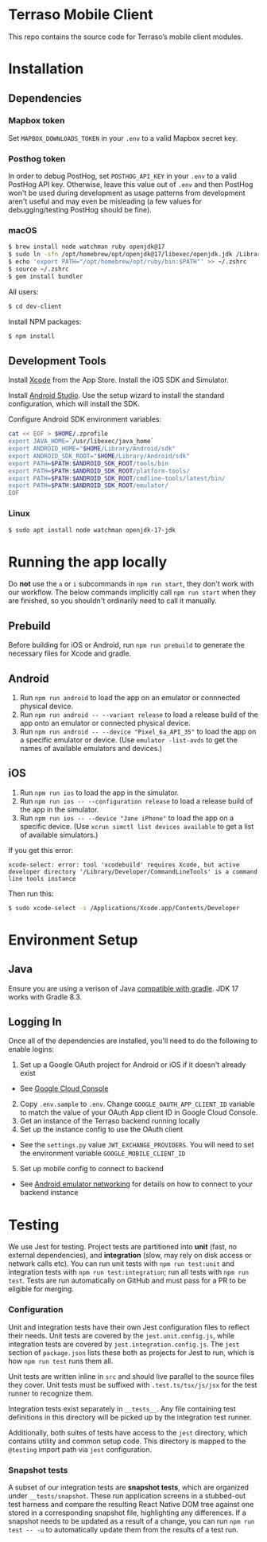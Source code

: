 # Terraso Mobile Client

This repo contains the source code for Terraso’s mobile client modules.

# Installation

## Dependencies

### Mapbox token

Set `MAPBOX_DOWNLOADS_TOKEN` in your `.env` to a valid Mapbox secret key.

### Posthog token

In order to debug PostHog, set `POSTHOG_API_KEY` in your `.env` to a valid PostHog API key.
Otherwise, leave this value out of `.env` and then PostHog won't be used during development as usage patterns
from development aren't useful and may even be misleading (a few values for debugging/testing PostHog should be fine).

### macOS

```sh
$ brew install node watchman ruby openjdk@17
$ sudo ln -sfn /opt/homebrew/opt/openjdk@17/libexec/openjdk.jdk /Library/Java/JavaVirtualMachines/openjdk-17.jdk
$ echo 'export PATH="/opt/homebrew/opt/ruby/bin:$PATH"' >> ~/.zshrc
$ source ~/.zshrc
$ gem install bundler
```

All users:

```sh
$ cd dev-client
```

Install NPM packages:

```sh
$ npm install
```

## Development Tools

Install [Xcode](https://apps.apple.com/us/app/xcode/id497799835?mt=12) from the App Store. Install the iOS SDK and Simulator.

Install [Android Studio](https://developer.android.com/studio). Use the setup wizard to install the standard configuration, which will install the SDK.

Configure Android SDK environment variables:

```sh
cat << EOF > $HOME/.zprofile
export JAVA_HOME=`/usr/libexec/java_home`
export ANDROID_HOME="$HOME/Library/Android/sdk"
export ANDROID_SDK_ROOT="$HOME/Library/Android/sdk"
export PATH=$PATH:$ANDROID_SDK_ROOT/tools/bin
export PATH=$PATH:$ANDROID_SDK_ROOT/platform-tools/
export PATH=$PATH:$ANDROID_SDK_ROOT/cmdline-tools/latest/bin/
export PATH=$PATH:$ANDROID_SDK_ROOT/emulator/
EOF
```

### Linux

```sh
$ sudo apt install node watchman openjdk-17-jdk
```

# Running the app locally

Do **not** use the `a` or `i` subcommands in `npm run start`, they don't work with our workflow.
The below commands implicitly call `npm run start` when they are finished, so you shouldn't ordinarily need to call it manually.

## Prebuild

Before building for iOS or Android, run `npm run prebuild` to generate the necessary files for Xcode and gradle.

## Android

1. Run `npm run android` to load the app on an emulator or connnected physical device.
2. Run `npm run android -- --variant release` to load a release build of the app onto an emulator or connected physical device.
3. Run `npm run android -- --device "Pixel_6a_API_35"` to load the app on a specific emulator or device. (Use `emulator -list-avds` to get the names of available emulators and devices.)

## iOS

1. Run `npm run ios` to load the app in the simulator.
2. Run `npm run ios -- --configuration release` to load a release build of the app in the simulator.
3. Run `npm run ios -- --device "Jane iPhone"` to load the app on a specific device. (Use `xcrun simctl list devices available` to get a list of available simulators.)

If you get this error:

```
xcode-select: error: tool 'xcodebuild' requires Xcode, but active developer directory '/Library/Developer/CommandLineTools' is a command line tools instance
```

Then run this:

```sh
$ sudo xcode-select -s /Applications/Xcode.app/Contents/Developer
```

# Environment Setup

## Java

Ensure you are using a verison of Java [compatible with gradle](https://docs.gradle.org/current/userguide/compatibility.html). JDK 17 works with Gradle 8.3.

## Logging In

Once all of the dependencies are installed, you'll need to do the following to enable logins:

1. Set up a Google OAuth project for Android or iOS if it doesn't already exist

- See [Google Cloud Console](https://console.cloud.google.com/)

2. Copy `.env.sample` to `.env`. Change `GOOGLE_OAUTH_APP_CLIENT_ID` variable to match the value of your OAuth App client ID in Google Cloud Console.
3. Get an instance of the Terraso backend running locally
4. Set up the instance config to use the OAuth client

- See the `settings.py` value `JWT_EXCHANGE_PROVIDERS`. You will need to set the environment variable `GOOGLE_MOBILE_CLIENT_ID`

5. Set up mobile config to connect to backend

- See [Android emulator networking](https://developer.android.com/studio/run/emulator-networking.html) for details on how to connect to your backend instance

# Testing

We use Jest for testing. Project tests are partitioned into **unit** (fast, no external dependencies), and **integration** (slow, may rely on disk access or network calls etc). You can run unit tests with `npm run test:unit` and integration tests with `npm run test:integration`; run all tests with `npm run test`. Tests are run automatically on GitHub and must pass for a PR to be eligible for merging.

### Configuration

Unit and integration tests have their own Jest configuration files to reflect their needs. Unit tests are covered by the `jest.unit.config.js`, while integration tests are covered by `jest.integration.config.js`. The `jest` section of `package.json` lists these both as projects for Jest to run, which is how `npm run test` runs them all.

Unit tests are written inline in `src` and should live parallel to the source files they cover. Unit tests must be suffixed with `.test.ts/tsx/js/jsx` for the test runner to recognize them.

Integration tests exist separately in `__tests__`. Any file containing test definitions in this directory will be picked up by the integration test runner.

Additionally, both suites of tests have access to the `jest` directory, which contains utility and common setup code. This directory is mapped to the `@testing` import path via `jest` configuration.

### Snapshot tests

A subset of our integration tests are **snapshot tests**, which are organized under `__tests/snapshot`. These run application screens in a stubbed-out test harness and compare the resulting React Native DOM tree against one stored in a corresponding snapshot file, highlighting any differences. If a snapshot needs to be updated as a result of a change, you can run `npm run test -- -u` to automatically update them from the results of a test run.
